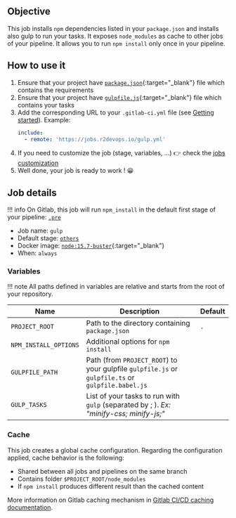 ## Objective

This job installs `npm` dependencies listed in your `package.json` and installs
also gulp to run your tasks.
It exposes `node_modules` as cache to other jobs of your pipeline. It allows you to run
`npm install` only once in your pipeline.

## How to use it

1. Ensure that your project have
   [`package.json`](https://docs.npmjs.com/cli/v6/configuring-npm/package-json){:target="_blank"}
   file which contains the requirements
1. Ensure that your project have
  [`gulpfile.js`](https://gulpjs.com/docs/en/getting-started/javascript-and-gulpfiles/#gulpfile-explained){:target="_blank"} file which contains your tasks
1. Add the corresponding URL to your `.gitlab-ci.yml` file (see [Getting
   started](/use-the-hub)). Example:
    ```yaml
    include:
      - remote: 'https://jobs.r2devops.io/gulp.yml'
    ```
1. If you need to customize the job (stage, variables, ...) 👉 check the [jobs
   customization](/use-the-hub/#jobs-customization)
1. Well done, your job is ready to work ! 😀


## Job details

!!! info
    On Gitlab, this job will run `npm_install` in the default first stage of your
    pipeline: [`.pre`](https://docs.gitlab.com/ee/ci/yaml/#pre-and-post)


* Job name: `gulp`
* Default stage: [`others`](https://docs.gitlab.com/ee/ci/yaml/#pre-and-post)
* Docker image: [`node:15.7-buster`](https://hub.docker.com/_/node){:target="_blank"}
* When: `always`


### Variables

!!! note
    All paths defined in variables are relative and starts from the root of your
    repository.

| Name | Description | Default |
| ---- | ----------- | ------- |
| `PROJECT_ROOT` | Path to the directory containing `package.json`  | `.` |
| `NPM_INSTALL_OPTIONS` | Additional options for `npm install` | ` ` |
| `GULPFILE_PATH` | Path (from `PROJECT_ROOT`) to your  gulpfile `gulpfile.js` or `gulpfile.ts` or `gulpfile.babel.js`| ` ` |
| `GULP_TASKS` | List of your tasks to run with `gulp` (separated by ; ). *Ex: "minify-css; minify-js;"* | ` ` |



### Cache

This job creates a global cache configuration. Regarding the configuration
applied, cache behavior is the following:

* Shared between all jobs and pipelines on the same branch
* Contains folder `$PROJECT_ROOT/node_modules`
* If `npm install` produces different result than the cached content

More information on Gitlab caching mechanism in [Gitlab CI/CD caching
documentation](https://docs.gitlab.com/ee/ci/caching/index.html).
